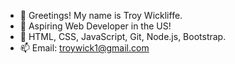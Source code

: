 - 👋 Greetings! My name is Troy Wickliffe.
- 👀 Aspiring Web Developer in the US! 
- 🌱 HTML, CSS, JavaScript, Git, Node.js, Bootstrap.
- 📫 Email: troywick1@gmail.com

<!---
troywickliffe/troywickliffe is a ✨ special ✨ repository because its `README.md` (this file) appears on your GitHub profile.
You can click the Preview link to take a look at your changes.
--->
